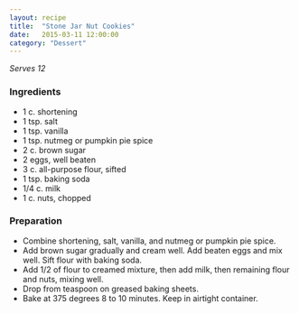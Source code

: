 ```yaml
---
layout: recipe
title:  "Stone Jar Nut Cookies"
date:   2015-03-11 12:00:00
category: "Dessert"
---
```


*Serves 12*

### Ingredients

- 1 c. shortening
- 1 tsp. salt
- 1 tsp. vanilla
- 1 tsp. nutmeg or pumpkin pie spice
- 2 c. brown sugar
- 2 eggs, well beaten
- 3 c. all-purpose flour, sifted
- 1 tsp. baking soda
- 1/4 c. milk
- 1 c. nuts, chopped

### Preparation

- Combine shortening, salt, vanilla, and nutmeg or pumpkin pie spice.
- Add brown sugar gradually and cream well. Add beaten eggs and mix well. Sift flour with baking soda.
- Add 1/2 of flour to creamed mixture, then add milk, then remaining flour and nuts, mixing well. 
- Drop from teaspoon on greased baking sheets. 
- Bake at 375 degrees 8 to 10 minutes. Keep in airtight container.	
